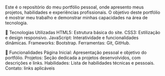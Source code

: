 Este é o repositório do meu portfólio pessoal, onde apresento meus projetos, habilidades e experiências profissionais. 
O objetivo deste portfólio é mostrar meu trabalho e demonstrar minhas capacidades na área de tecnologia.

🚀 Tecnologias Utilizadas
HTML5: Estrutura básica do site.
CSS3: Estilização e design responsivo.
JavaScript: Interatividade e funcionalidades dinâmicas.
Frameworks: Bootstrap.
Ferramentas: Git, GitHub.

🌟 Funcionalidades
Página Inicial: Apresentação pessoal e objetivo do portfólio.
Projetos: Seção dedicada a projetos desenvolvidos, com descrições e links.
Habilidades: Lista de habilidades técnicas e pessoais.
Contato: links aplicáveis

